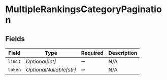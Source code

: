 # MultipleRankingsCategoryPagination


## Fields

| Field                   | Type                    | Required                | Description             |
| ----------------------- | ----------------------- | ----------------------- | ----------------------- |
| `limit`                 | *Optional[int]*         | :heavy_minus_sign:      | N/A                     |
| `token`                 | *OptionalNullable[str]* | :heavy_minus_sign:      | N/A                     |